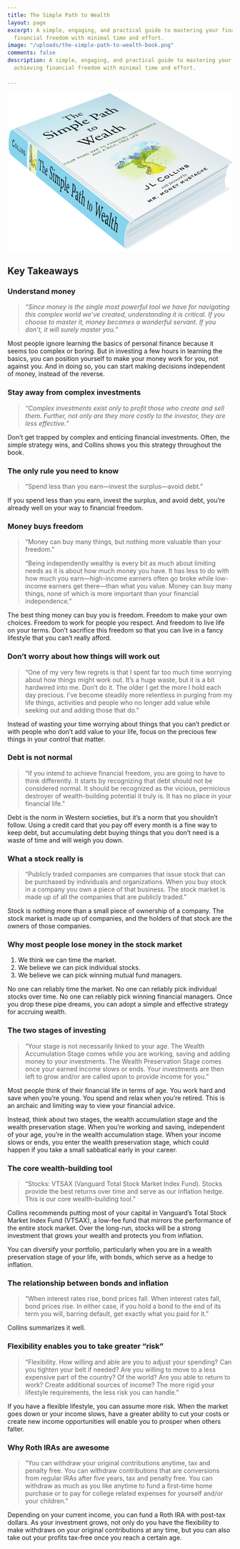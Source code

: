```yaml
---
title: The Simple Path to Wealth
layout: page
excerpt: A simple, engaging, and practical guide to mastering your finances and achieving
  financial freedom with minimal time and effort.
image: "/uploads/the-simple-path-to-wealth-book.png"
comments: false
description: A simple, engaging, and practical guide to mastering your finances and
  achieving financial freedom with minimal time and effort.

---
```

![](/uploads/the-simple-path-to-wealth-book.png)

## Key Takeaways

### Understand money

> _“Since money is the single most powerful tool we have for navigating this complex world we’ve created, understanding it is critical. If you choose to master it, money becomes a wonderful servant. If you don’t, it will surely master you.”_

Most people ignore learning the basics of personal finance because it seems too complex or boring. But in investing a few hours in learning the basics, you can position yourself to make your money work for you, not against you. And in doing so, you can start making decisions independent of money, instead of the reverse.

### Stay away from complex investments

> _“Complex investments exist only to profit those who create and sell them. Further, not only are they more costly to the investor, they are less effective.”_

Don’t get trapped by complex and enticing financial investments. Often, the simple strategy wins, and Collins shows you this strategy throughout the book.

### The only rule you need to know

> “Spend less than you earn—invest the surplus—avoid debt.”

If you spend less than you earn, invest the surplus, and avoid debt, you’re already well on your way to financial freedom.

### Money buys freedom

> “Money can buy many things, but nothing more valuable than your freedom.”
>
> “Being independently wealthy is every bit as much about limiting needs as it is about how much money you have. It has less to do with how much you earn—high-income earners often go broke while low-income earners get there—than what you value. Money can buy many things, none of which is more important than your financial independence.”

The best thing money can buy you is freedom. Freedom to make your own choices. Freedom to work for people you respect. And freedom to live life on your terms. Don’t sacrifice this freedom so that you can live in a fancy lifestyle that you can’t really afford.

### Don’t worry about how things will work out

> “One of my very few regrets is that I spent far too much time worrying about how things might work out. It’s a huge waste, but it is a bit hardwired into me. Don’t do it. The older I get the more I hold each day precious. I’ve become steadily more relentless in purging from my life things, activities and people who no longer add value while seeking out and adding those that do.”

Instead of wasting your time worrying about things that you can’t predict or with people who don’t add value to your life, focus on the precious few things in your control that matter.

### Debt is not normal

> “If you intend to achieve financial freedom, you are going to have to think differently. It starts by recognizing that debt should not be considered normal. It should be recognized as the vicious, pernicious destroyer of wealth-building potential it truly is. It has no place in your financial life.”

Debt is the norm in Western societies, but it’s a norm that you shouldn’t follow. Using a credit card that you pay off every month is a fine way to keep debt, but accumulating debt buying things that you don’t need is a waste of time and will weigh you down.

### What a stock really is

> “Publicly traded companies are companies that issue stock that can be purchased by individuals and organizations. When you buy stock in a company you own a piece of that business. The stock market is made up of all the companies that are publicly traded.”

Stock is nothing more than a small piece of ownership of a company. The stock market is made up of companies, and the holders of that stock are the owners of those companies.

### Why most people lose money in the stock market

1. We think we can time the market.
2. We believe we can pick individual stocks.
3. We believe we can pick winning mutual fund managers.

No one can reliably time the market. No one can reliably pick individual stocks over time. No one can reliably pick winning financial managers. Once you drop these pipe dreams, you can adopt a simple and effective strategy for accruing wealth.

### The two stages of investing

> “Your stage is not necessarily linked to your age. The Wealth Accumulation Stage comes while you are working, saving and adding money to your investments. The Wealth Preservation Stage comes once your earned income slows or ends. Your investments are then left to grow and/or are called upon to provide income for you.”

Most people think of their financial life in terms of age. You work hard and save when you’re young. You spend and relax when you’re retired. This is an archaic and limiting way to view your financial advice.

Instead, think about two stages, the wealth accumulation stage and the wealth preservation stage. When you’re working and saving, independent of your age, you’re in the wealth accumulation stage. When your income slows or ends, you enter the wealth preservation stage, which could happen if you take a small sabbatical early in your career.

### The core wealth-building tool

> “Stocks: VTSAX (Vanguard Total Stock Market Index Fund). Stocks provide the best returns over time and serve as our inflation hedge. This is our core wealth-building tool.”

Collins recommends putting most of your capital in Vanguard’s Total Stock Market Index Fund (VTSAX), a low-fee fund that mirrors the performance of the entire stock market. Over the long-run, stocks will be a strong investment that grows your wealth and protects you from inflation.

You can diversify your portfolio, particularly when you are in a wealth preservation stage of your life, with bonds, which serve as a hedge to inflation.

### The relationship between bonds and inflation

> “When interest rates rise, bond prices fall. When interest rates fall, bond prices rise. In either case, if you hold a bond to the end of its term you will, barring default, get exactly what you paid for it.”

Collins summarizes it well.

### Flexibility enables you to take greater “risk”

> “Flexibility. How willing and able are you to adjust your spending? Can you tighten your belt if needed? Are you willing to move to a less expensive part of the country? Of the world? Are you able to return to work? Create additional sources of income? The more rigid your lifestyle requirements, the less risk you can handle.”

If you have a flexible lifestyle, you can assume more risk. When the market goes down or your income slows, have a greater ability to cut your costs or create new income opportunities will enable you to prosper when others falter.

### Why Roth IRAs are awesome

> “You can withdraw your original contributions anytime, tax and penalty free. You can withdraw contributions that are conversions from regular IRAs after five years, tax and penalty free. You can withdraw as much as you like anytime to fund a first-time home purchase or to pay for college related expenses for yourself and/or your children.”

Depending on your current income, you can fund a Roth IRA with post-tax dollars. As your investment grows, not only do you have the flexibility to make withdraws on your original contributions at any time, but you can also take out your profits tax-free once you reach a certain age.